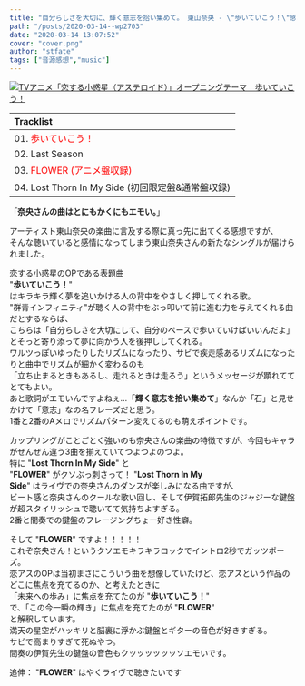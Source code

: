 ```yaml
---
title: "自分らしさを大切に、輝く意志を拾い集めて。 東山奈央 - \"歩いていこう！\"感想"
path: "/posts/2020-03-14--wp2703"
date: "2020-03-14 13:07:52"
cover: "cover.png"
author: "stfate"
tags: ["音源感想","music"]
---
```


<style type="text/css">
<!--
p {white-space: pre-wrap};
-->
</style>

<a href="http://www.amazon.co.jp/exec/obidos/ASIN/B0841WTMKN" name="amazletlink" target="_blank" rel="noopener noreferrer"><img src="https://images-fe.ssl-images-amazon.com/images/I/51S06eYBhLL._SL160_.jpg" alt="TVアニメ「恋する小惑星（アステロイド）」オープニングテーマ　歩いていこう！" style="border: none;"></a>

<table>
<thead>
<tr>
<th align="left">Tracklist</th>
</tr>
</thead>
<tbody>
<tr>
<td align="left">01. <font color="red">歩いていこう！</font></td>
</tr>
<tr>
<td align="left">02. Last Season</td>
</tr>
<tr>
<td align="left">03. <font color="red">FLOWER (アニメ盤収録)</font></td>
</tr>
<tr>
<td align="left">04. Lost Thorn In My Side (初回限定盤&amp;通常盤収録)</td>
</tr>
</tbody>
</table>

「<strong>奈央さんの曲はとにもかくにもエモい。</strong>」

アーティスト東山奈央の楽曲に言及する際に真っ先に出てくる感想ですが、
そんな聴いていると感情になってしまう東山奈央さんの新たなシングルが届けられました。

<a href="http://koiastv.com/">恋する小惑星</a>のOPである表題曲 "<strong>歩いていこう！</strong>" はキラキラ輝く夢を追いかける人の背中をやさしく押してくれる歌。
"群青インフィニティ"が聴く人の背中をぶっ叩いて前に進む力を与えてくれる曲だとするならば、
こちらは「自分らしさを大切にして、自分のペースで歩いていけばいいんだよ」とそっと寄り添って夢に向かう人を後押ししてくれる。
ワルツっぽいゆったりしたリズムになったり、サビで疾走感あるリズムになったりと曲中でリズムが細かく変わるのも
「立ち止まるときもあるし、走れるときは走ろう」というメッセージが顕れててとてもよい。
あと歌詞がエモいんですよねぇ…「<strong>輝く意志を拾い集めて</strong>」なんか「石」と見せかけて「意志」なの名フレーズだと思う。
1番と2番のAメロでリズムパターン変えてるのも萌えポイントです。

カップリングがことごとく強いのも奈央さんの楽曲の特徴ですが、今回もキャラがぜんぜん違う3曲を揃えていてつよつよのつよ。
特に "<strong>Lost Thorn In My Side</strong>" と "<strong>FLOWER</strong>" がクソぶっ刺さって！
"<strong>Lost Thorn In My Side</strong>" はライヴでの奈央さんのダンスが楽しみになる曲ですが、
ビート感と奈央さんのクールな歌い回し、そして伊賀拓郎先生のジャジーな鍵盤が超スタイリッシュで聴いてて気持ちよすぎる。
2番と間奏での鍵盤のフレージングちょー好き性癖。

そして "<strong>FLOWER</strong>" ですよ！！！！！
これぞ奈央さん！というクソエモキラキラロックでイントロ2秒でガッツポーズ。
恋アスのOPは当初まさにこういう曲を想像していたけど、恋アスという作品のどこに焦点を充てるのか、と考えたときに
「未来への歩み」に焦点を充てたのが "<strong>歩いていこう！</strong>" で、「この今一瞬の輝き」に焦点を充てたのが "<strong>FLOWER</strong>" と解釈しています。
満天の星空がハッキリと脳裏に浮かぶ鍵盤とギターの音色が好きすぎる。
サビで高まりすぎて死ぬやつ。
間奏の伊賀先生の鍵盤の音色もクッッッッッッソエモいです。

追伸： "<strong>FLOWER</strong>" はやくライヴで聴きたいです